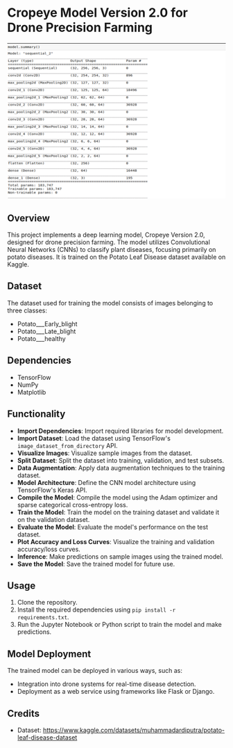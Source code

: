 # Cropeye Model Version 2.0 for Drone Precision Farming
![alt text](https://github.com/rohit186201/Cropeye/blob/main/Model%20Summary.png)
## Overview
This project implements a deep learning model, Cropeye Version 2.0, designed for drone precision farming. The model utilizes Convolutional Neural Networks (CNNs) to classify plant diseases, focusing primarily on potato diseases. It is trained on the Potato Leaf Disease dataset available on Kaggle.

## Dataset
The dataset used for training the model consists of images belonging to three classes:
- Potato___Early_blight
- Potato___Late_blight
- Potato___healthy

## Dependencies
- TensorFlow
- NumPy
- Matplotlib

## Functionality
- **Import Dependencies**: Import required libraries for model development.
- **Import Dataset**: Load the dataset using TensorFlow's `image_dataset_from_directory` API.
- **Visualize Images**: Visualize sample images from the dataset.
- **Split Dataset**: Split the dataset into training, validation, and test subsets.
- **Data Augmentation**: Apply data augmentation techniques to the training dataset.
- **Model Architecture**: Define the CNN model architecture using TensorFlow's Keras API.
- **Compile the Model**: Compile the model using the Adam optimizer and sparse categorical cross-entropy loss.
- **Train the Model**: Train the model on the training dataset and validate it on the validation dataset.
- **Evaluate the Model**: Evaluate the model's performance on the test dataset.
- **Plot Accuracy and Loss Curves**: Visualize the training and validation accuracy/loss curves.
- **Inference**: Make predictions on sample images using the trained model.
- **Save the Model**: Save the trained model for future use.

## Usage
1. Clone the repository.
2. Install the required dependencies using `pip install -r requirements.txt`.
3. Run the Jupyter Notebook or Python script to train the model and make predictions.

## Model Deployment
The trained model can be deployed in various ways, such as:
- Integration into drone systems for real-time disease detection.
- Deployment as a web service using frameworks like Flask or Django.

## Credits
- Dataset: https://www.kaggle.com/datasets/muhammadardiputra/potato-leaf-disease-dataset
